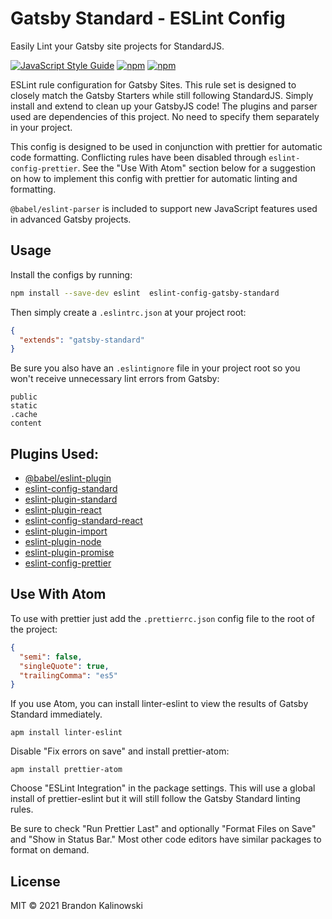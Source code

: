# Gatsby Standard - ESLint Config

Easily Lint your Gatsby site projects for StandardJS.

[![JavaScript Style Guide](https://img.shields.io/badge/code_style-standard-brightgreen.svg)](https://standardjs.com) [![npm](https://img.shields.io/npm/v/eslint-config-gatsby-standard.svg)](https://www.npmjs.com/package/eslint-config-gatsby-standard)
[![npm](https://img.shields.io/npm/dt/eslint-config-gatsby-standard.svg)](https://www.npmjs.com/package/eslint-config-gatsby-standard)

ESLint rule configuration for Gatsby Sites. This rule set is designed to closely match the Gatsby Starters while still following StandardJS. Simply install and extend to clean up your GatsbyJS code! The plugins and parser used are dependencies of this project. No need to specify them separately in your project.

This config is designed to be used in conjunction with prettier for automatic code formatting. Conflicting rules have been disabled through `eslint-config-prettier`. See the "Use With Atom" section below for a suggestion on how to implement this config with prettier for automatic linting and formatting.

`@babel/eslint-parser` is included to support new JavaScript features used in advanced Gatsby projects.

## Usage

Install the configs by running:

```sh
npm install --save-dev eslint  eslint-config-gatsby-standard
```

Then simply create a `.eslintrc.json` at your project root:

```json
{
  "extends": "gatsby-standard"
}
```

Be sure you also have an `.eslintignore` file in your project root so you won't receive unnecessary lint errors from Gatsby:

```
public
static
.cache
content
```

## Plugins Used:

- [@babel/eslint-plugin](https://github.com/babel/babel/tree/main/eslint/babel-eslint-plugin)
- [eslint-config-standard](https://www.npmjs.com/package/eslint-config-standard)
- [eslint-plugin-standard](https://www.npmjs.com/package/eslint-plugin-standard)
- [eslint-plugin-react](https://www.npmjs.com/package/eslint-plugin-react)
- [eslint-config-standard-react](https://www.npmjs.com/package/eslint-config-standard-react)
- [eslint-plugin-import](https://www.npmjs.com/package/eslint-plugin-import)
- [eslint-plugin-node](https://www.npmjs.com/package/eslint-plugin-node)
- [eslint-plugin-promise](https://www.npmjs.com/package/eslint-plugin-promise)
- [eslint-config-prettier](https://www.npmjs.com/package/eslint-config-prettier)

## Use With Atom

To use with prettier just add the `.prettierrc.json` config file to the root of the project:

```json
{
  "semi": false,
  "singleQuote": true,
  "trailingComma": "es5"
}
```

If you use Atom, you can install linter-eslint to view the results of Gatsby Standard immediately.

```
apm install linter-eslint
```

Disable "Fix errors on save" and install prettier-atom:

```
apm install prettier-atom
```

Choose "ESLint Integration" in the package settings. This will use a global install of prettier-eslint but it will still follow the Gatsby Standard linting rules.

Be sure to check "Run Prettier Last" and optionally "Format Files on Save" and "Show in Status Bar." Most other code editors have similar packages to format on demand.

## License

MIT &copy; 2021 Brandon Kalinowski
